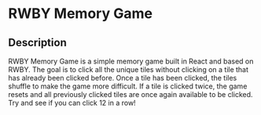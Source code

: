 # RWBY Memory Game

## Description
RWBY Memory Game is a simple memory game built in React and based on RWBY. The goal is to click all the unique tiles without clicking on a tile that has already been clicked before. Once a tile has been clicked, the tiles shuffle to make the game more difficult. If a tile is clicked twice, the game resets and all previously clicked tiles are once again available to be clicked. Try and see if you can click 12 in a row!
